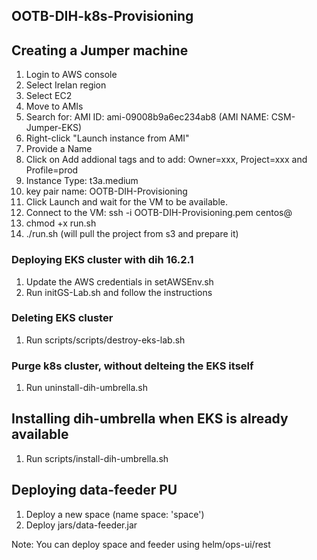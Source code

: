 ## OOTB-DIH-k8s-Provisioning

## Creating a Jumper machine

1. Login to AWS console
2. Select Irelan region
3. Select EC2 
4. Move to AMIs
5. Search for: AMI ID: ami-09008b9a6ec234ab8  (AMI NAME: CSM-Jumper-EKS)
6. Right-click "Launch instance from AMI"
7. Provide a Name
8. Click on Add addional tags and to add: Owner=xxx, Project=xxx and Profile=prod
9. Instance Type: t3a.medium
10. key pair name: OOTB-DIH-Provisioning
11. Click Launch and wait for the VM to be available.
12. Connect to the VM: ssh -i OOTB-DIH-Provisioning.pem centos@<public-ip>
13. chmod +x run.sh
14. ./run.sh (will pull the project from s3 and prepare it)

### Deploying EKS cluster with dih 16.2.1

1. Update the AWS credentials in setAWSEnv.sh
2. Run initGS-Lab.sh and follow the instructions


### Deleting  EKS cluster

1. Run scripts/scripts/destroy-eks-lab.sh


### Purge k8s cluster, without delteing the EKS itself

1. Run uninstall-dih-umbrella.sh


## Installing dih-umbrella when EKS is already available

1. Run scripts/install-dih-umbrella.sh


## Deploying data-feeder PU

1. Deploy a new space (name space: 'space')
2. Deploy jars/data-feeder.jar

Note: You can deploy space and feeder using helm/ops-ui/rest




